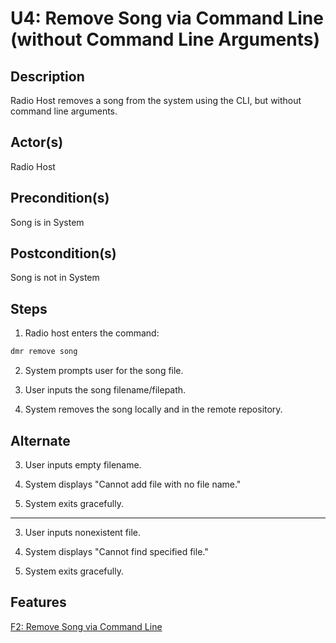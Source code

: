# U4: Remove Song via Command Line (without Command Line Arguments)

## Description

Radio Host removes a song from the system using the CLI, but without command line arguments.

## Actor(s)
 Radio Host

## Precondition(s)
 Song is in System

## Postcondition(s)
 Song is not in System

## Steps

1) Radio host enters the command:
```bash
dmr remove song
```
2) System prompts user for the song file.

3) User inputs the song filename/filepath.

4) System removes the song locally and in the remote repository.

## Alternate

3) User inputs empty filename.

4) System displays "Cannot add file with no file name."

5) System exits gracefully.

---

3) User inputs nonexistent file.

4) System displays "Cannot find specified file."

5) System exits gracefully.

## Features
[F2: Remove Song via Command Line](../features/#f2-remove-song-via-command-line)

